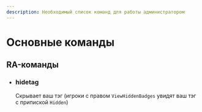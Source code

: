 ```yaml
---
description: Необходимый список команд для работы администратором
---
```


# Основные команды

## RA-команды

*   ### hidetag

    Скрывает ваш тэг (игроки с правом `ViewHiddenBadges` увидят ваш тэг с припиской `Hidden`)
